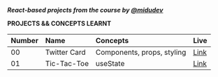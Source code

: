 **_React-based projects from the course by [@midudev](https://cursoreact.dev/)_**

**PROJECTS && CONCEPTS LEARNT**

| Number  | Name | Concepts| Live |
| :--- | :--- | :--- | :--- |
| 00  | Twitter Card | Components, props, styling | [Link](https://react-twitter-card.vercel.app)
| 01  | Tic-Tac-Toe | useState | [Link](https://react-t-t-t.vercel.app/)

